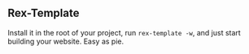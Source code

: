 Rex-Template
---

Install it in the root of your project, run `rex-template -w`, and just start building your website. Easy as pie.